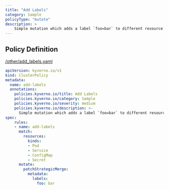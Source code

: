 ```yaml
---
title: "Add Labels"
category: Sample
policyType: "mutate"
description: >
    Simple mutation which adds a label `foo=bar` to different resource kinds.
---
```


## Policy Definition
<a href="https://github.com/kyverno/policies/raw/main//other/add_labels.yaml" target="-blank">/other/add_labels.yaml</a>

```yaml
apiVersion: kyverno.io/v1
kind: ClusterPolicy
metadata:
  name: add-labels
  annotations:
    policies.kyverno.io/title: Add Labels
    policies.kyverno.io/category: Sample
    policies.kyverno.io/severity: medium
    policies.kyverno.io/description: >-
      Simple mutation which adds a label `foo=bar` to different resource kinds.
spec:
    rules:
    - name: add-labels
      match:
        resources:
          kinds:
          - Pod
          - Service
          - ConfigMap
          - Secret
      mutate:
        patchStrategicMerge:
          metadata:
            labels:
              foo: bar
```

